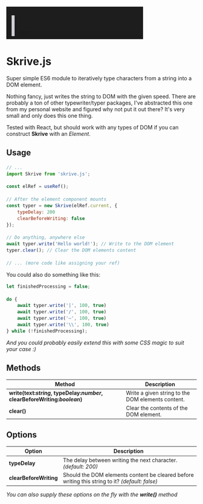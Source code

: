 ![Skrive.js](preview.gif)

# Skrive.js

Super simple ES6 module to iteratively type characters from a string into a DOM element.  

Nothing fancy, just writes the string to DOM with the given speed. There are probably a ton of other typewriter/typer packages, I've abstracted this one from my personal website and figured why not put it out there? It's very small and only does this one thing.

Tested with React, but should work with any types of DOM if you can construct **Skrive** with an _Element_.

## Usage

```js
// ...
import Skrive from 'skrive.js';

const elRef = useRef();

// After the element component mounts
const typer = new Skrive(elRef.current, {
    typeDelay: 200
    clearBeforeWriting: false
});

// Do anything, anywhere else
await typer.write('Hello world!'); // Write to the DOM element
typer.clear(); // Clear the DOM elements content

// ... (more code like assigning your ref)
```  

You could also do something like this:
```js
let finishedProcessing = false;

do {
    await typer.write('|', 100, true)
    await typer.write('/', 100, true)
    await typer.write('—', 100, true)
    await typer.write('\\', 100, true)
} while (!finishedProcessing);
```  

_And you could probably easily extend this with some CSS magic to suit your case :)_

## Methods

| Method | Description |
| --- | --- |
| **write(text:_string_, typeDelay:_number_, clearBeforeWriting:_boolean_)** | Write a given string to the DOM elements content. |
| **clear()** | Clear the contents of the DOM element. |

## Options

| Option | Description |
| --- | --- |
| **typeDelay** | The delay between writing the next character. _(default: 200)_ |
| **clearBeforeWriting** | Should the DOM elements content be cleared before writing this string to it? _(default: false)_ |

_You can also supply these options on the fly with the **write()** method_